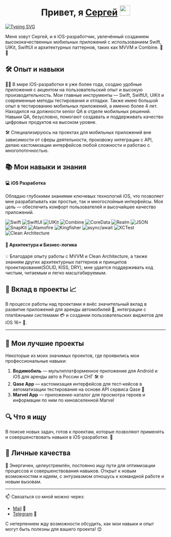 <h1 align="center">Привет, я <a href="https://t.me/your_username" target="_blank">Сергей</a> 
<img src="https://github.com/blackcater/blackcater/raw/main/images/Hi.gif" width="32"/></h1>

[![Typing SVG](https://readme-typing-svg.demolab.com?font=Fira+Code&pause=1000&width=435&lines=iOS+Developer)](https://git.io/typing-svg)

Меня зовут Сергей, и я iOS-разработчик, увлечённый созданием высококачественных мобильных приложений с использованием Swift, UIKit, SwiftUI и архитектурных паттернов, таких как MVVM и Combine. 🚀📱

## 🛠️ Опыт и навыки
👨‍💻 В мире iOS-разработки я уже более года, создаю удобные приложения с акцентом на пользовательский опыт и высокую производительность. Мои главные инструменты — Swift, SwiftUI, UIKit и современные методы тестирования и отладки. Также имею большой опыт в тестированию мобильных приложений, а именно более 4 лет. Находился на должности senior QA в отделе мобильных решений. Навыки QA, безусловно, помогают создавать и поддерживать качество цифровых продуктов на высоком уровне.

🛠️ Специализируюсь на проектах для мобильных приложений вне зависимости от сферы деятельности, произвожу интеграции с API, делаю кастомизации интерфейсов любой сложности и работаю с многопоточностью.

## 📚 Мои навыки и знания

#### 💻 iOS Разработка
Обладаю глубокими знаниями ключевых технологий iOS, что позволяет мне разрабатывать как простые, так и многослойные интерфейсы. Моя цель — обеспечить комфорт пользователей и высочайшее качество приложений.

![Swift](https://img.shields.io/badge/Swift-FA7343?style=for-the-badge&logo=swift&logoColor=white)
![SwiftUI](https://img.shields.io/badge/SwiftUI-0078D6?style=for-the-badge&logo=swift&logoColor=white)
![UIKit](https://img.shields.io/badge/UIKit-4285F4?style=for-the-badge&logo=uikit&logoColor=white)
![Combine](https://img.shields.io/badge/Combine-51A9F5?style=for-the-badge&logo=combine&logoColor=white)
![CoreData](https://img.shields.io/badge/CoreData-4682B4?style=for-the-badge&logo=coredata&logoColor=white)
![Realm](https://img.shields.io/badge/Realm-5D3A00?style=for-the-badge&logo=realm&logoColor=white)
![JSON](https://img.shields.io/badge/JSON-000000?style=for-the-badge&logo=json&logoColor=white)
![SnapKit](https://img.shields.io/badge/SnapKit-0A7EB4?style=for-the-badge&logo=snapkit&logoColor=white)
![Alamofire](https://img.shields.io/badge/Alamofire-EE545A?style=for-the-badge&logo=alamofire&logoColor=white)
![Kingfisher](https://img.shields.io/badge/Kingfisher-68B54D?style=for-the-badge&logo=kingfisher&logoColor=white)
![async/await](https://img.shields.io/badge/async%2Fawait-3D0054?style=for-the-badge&logo=asyncawait&logoColor=white)
![XCTest](https://img.shields.io/badge/XCTest-FF6B6B?style=for-the-badge&logo=xctest&logoColor=white)
![Clean Architecture](https://img.shields.io/badge/Clean_Architecture-000080?style=for-the-badge&logo=cleanarchitecture&logoColor=white)

#### 🧩 Архитектура и Бизнес-логика
💡 Благодаря опыту работы с MVVM и Clean Architecture, а также знаниям других архитектурных паттернов и принципов проектирования(SOLID, KISS, DRY), мне удается поддерживать код чистым, читаемым и легко масштабируемым.

## 🎯 Вклад в проекты 📈

В процессе работы над проектами я внёс значительный вклад в развитие приложений для аренды автомобилей 🚙, интеграции с платёжными системами 💳 и создании пользовательских виджетов для iOS 16+ 📱.

---

## 🚀 Мои лучшие проекты

Некоторые из моих значимых проектов, где проявились мои профессиональные навыки:

1. **Водимобиль** — мультиплатформенное приложение для Android и iOS для аренды авто в России и СНГ 🛠️ 🌐
2. **Qase App** — кастомизация интерфейсов для тест-кейсов в автоматизации тестирования на основе API сервиса Qase 🧪
3. **Marvel App** — приложение-каталог для просмотра героев и информации по ним по киновселенной Marvel

## 🔍 Что я ищу
В поиске новых задач, готов к проектам, которые позволяют применять и совершенствовать навыки в iOS-разработке. 🙌

## 💼 Личные качества
💪 Энергичен, целеустремлён, постоянно ищу пути для оптимизации процессов и совершенствования навыков. Открыт к новым возможностям и идеям, с энтузиазмом отношусь к командной работе и новым вызовам.

---

📫 Связаться со мной можно через:
- [Mail](mailto:rekeylf1234567@gmail.com) 📧
- [Telegram](https://t.me/ivn_srg) 📱

С нетерпением жду возможности обсудить, как мои навыки и опыт могут быть полезны для вашего проекта! 😊
